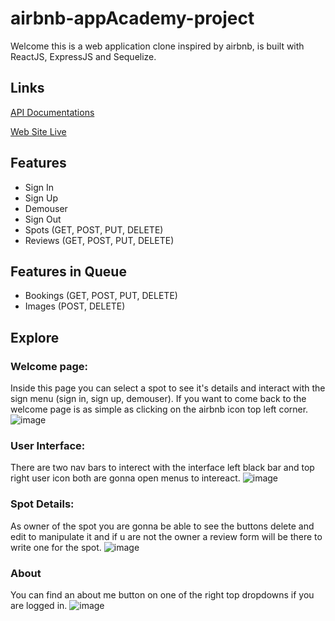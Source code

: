# airbnb-appAcademy-project


Welcome this is a web application clone inspired by airbnb, is built with ReactJS, ExpressJS and Sequelize.


## Links

[API Documentations](https://github.com/alonsoVQZ/airbnb-appAcademy-project/wiki/API-Documentation)

[Web Site Live](https://airbnb-aovz.herokuapp.com/)


## Features

- Sign In
- Sign Up
- Demouser
- Sign Out
- Spots (GET, POST, PUT, DELETE)
- Reviews (GET, POST, PUT, DELETE)

## Features in Queue
- Bookings (GET, POST, PUT, DELETE)
- Images (POST, DELETE)

## Explore

### Welcome page:

Inside this page you can select a spot to see it's details and interact with the sign menu (sign in, sign up, demouser).
If you want to come back to the welcome page is as simple as clicking on the airbnb icon top left corner.
![image](https://user-images.githubusercontent.com/94940188/194966282-2a4b67bd-f8ed-43c4-9d56-41df090350d1.png)

### User Interface:

There are two nav bars to interect with the interface left black bar and top right user icon both are gonna open menus to intereact.
![image](https://user-images.githubusercontent.com/94940188/194966565-143780f7-2e65-4833-99da-59d624643df6.png)

### Spot Details:

As owner of the spot you are gonna be able to see the buttons delete and edit to manipulate it and if u are not the owner 
a review form will be there to write one for the spot.
![image](https://user-images.githubusercontent.com/94940188/194967340-416be742-8324-4f02-8327-788cb9c4d57d.png)


### About

You can find an about me button on one of the right top dropdowns if you are logged in.
![image](https://user-images.githubusercontent.com/94940188/194967651-ff89baeb-1fbd-4657-a1a1-efefbf899891.png)







